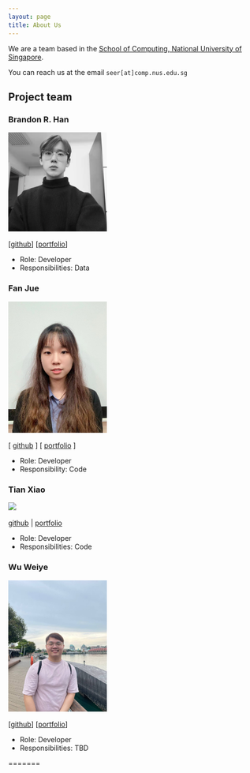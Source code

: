 ```yaml
---
layout: page
title: About Us
---
```


We are a team based in the [School of Computing, National University of Singapore](http://www.comp.nus.edu.sg).

You can reach us at the email `seer[at]comp.nus.edu.sg`

## Project team

### Brandon R. Han

<img src="../src/main/resources/images/brandon.png" width="200"/> 

[[github](http://github.com/brandonrhan)] [[portfolio](team/brandonrhan.md)]

* Role: Developer
* Responsibilities: Data

### Fan Jue

<img src="images/FYimu.png" width="200px">

[ [github](http://github.com/FYimu) ] [ [portfolio](team/FYimu.md) ]

* Role: Developer
* Responsibility: Code

### Tian Xiao

<img src="../src/main/resources/images/snoidetx.png" width="200"/> 

[github](https://github.com/snoidetx) | [portfolio](team/snoidetx.md)

* Role: Developer
* Responsibilities: Code

### Wu Weiye

<img src="images/teddye.png" width="200px">

[[github](http://github.com/teddye)]
[[portfolio](team/teddye.md)]

* Role: Developer
* Responsibilities: TBD

=======
